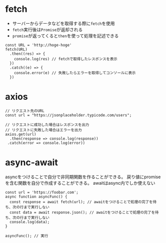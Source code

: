 # fetch
- サーバーからデータなどを取得する際に`fetch`を使用
- `fetch`実行後は`Promise`が返却される
- `promise`が返ってくると`then`を使って処理を記述できる

```
const URL = 'http://hoge-hoge'
fetch(URL)
  .then((res) => {
    console.log(res) // fetchで取得したレスポンスを表示
  })
  .catch((e) => {
    console.error(e) // 失敗したらエラーを取得してコンソールに表示
  })
```

# axios
```
// リクエスト先のURL
const url = "https://jsonplaceholder.typicode.com/users";

// リクエストに成功した場合はレスポンスを出力
// リクエストに失敗した場合はエラーを出力
axios.get(url)
  .then(response => console.log(response))
 .catch(error => console.log(error))
```

# async-await
asyncをつけることで自分で非同期関数を作ることができる。
戻り値にpromiseを含む関数を自分で作成することができる。
awaitはasync内でしか使えない

```
const url = 'https://foobar.com';
async function asyncFunc() {
  const response = await fetch(url); // awaitをつけることで処理の完了を待ち、次の行まで実行しない
  const data = await response.json(); // awaitをつけることで処理の完了を待ち、次の行まで実行しない
  console.log(data);
}

asyncFunc(); // 実行
```
